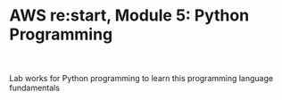 # AWS re:start, Module 5: Python Programming
<br><br/>
Lab works for Python programming to learn this programming language fundamentals
